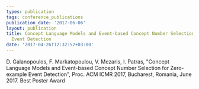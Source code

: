 ```yaml
---
types: publication
tags: conference_publications
publication_date: '2017-06-06'
layout: publication
title: Concept Language Models and Event-based Concept Number Selection for Zero-example
  Event Detection
date: '2017-04-26T12:32:52+03:00'
---
```

D. Galanopoulos, F. Markatopoulou, V. Mezaris, I. Patras, "Concept Language Models and Event-based Concept Number Selection for Zero-example Event Detection", Proc. ACM ICMR 2017, Bucharest, Romania, June 2017. Best Poster Award
